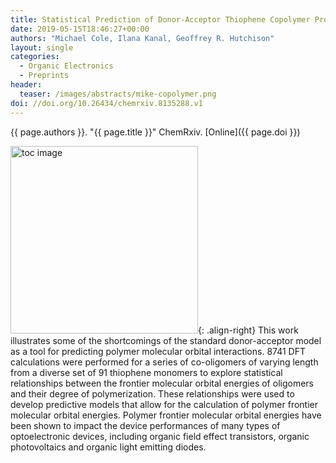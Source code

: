 ```yaml
---
title: Statistical Prediction of Donor-Acceptor Thiophene Copolymer Properties
date: 2019-05-15T18:46:27+00:00
authors: "Michael Cole, Ilana Kanal, Geoffrey R. Hutchison"
layout: single
categories:
  - Organic Electronics
  - Preprints
header:
  teaser: /images/abstracts/mike-copolymer.png
doi: //doi.org/10.26434/chemrxiv.8135288.v1
---
```

{{ page.authors }}. "{{ page.title }}" ChemRxiv. [Online]({{ page.doi }})

<!--more-->

<img alt="toc image" src="{{ page.header.teaser }}" width="300 px">{: .align-right} This work illustrates some of the shortcomings of the standard donor-acceptor model as a tool for predicting polymer molecular orbital interactions. 8741 DFT calculations were performed for a series of co-oligomers of varying length from a diverse set of 91 thiophene monomers to explore statistical relationships between the frontier molecular orbital energies of oligomers and their degree of polymerization. These relationships were used to develop predictive models that allow for the calculation of polymer frontier molecular orbital energies. Polymer frontier molecular orbital energies have been shown to impact the device performances of many types of optoelectronic devices, including organic field effect transistors, organic photovoltaics and organic light emitting diodes.
